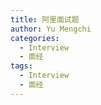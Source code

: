 ```yaml
---
title: 阿里面试题
author: Yu Mengchi
categories:
  - Interview
  - 面经 
tags:
  - Interview
  - 面经
---
```

